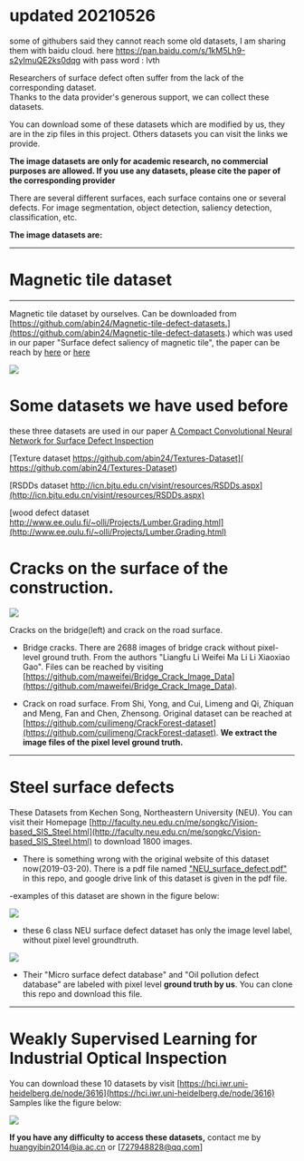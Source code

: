 # updated 20210526
 some of githubers said they cannot reach some old datasets, I am sharing them with baidu cloud. here  https://pan.baidu.com/s/1kM5Lh9-s2yImuQE2ks0dqg 
with pass word :  lvth 
 


Researchers of surface defect often suffer from the lack of the corresponding dataset.  
Thanks to the data provider's generous support, we can collect these datasets. 

You can download some of these datasets which are modified by us, they are in the zip files in this project. Others datasets you can visit the links we provide.

**The image datasets are only for academic research, no commercial purposes are allowed. If you use any datasets, please cite the paper of the corresponding  provider**

There are several different surfaces, each surface contains one or several defects. For image segmentation, object detection, saliency detection, classification, etc.

**The image datasets are:**


----------

# Magnetic tile dataset #
----
Magnetic tile dataset by ourselves. Can be downloaded from [https://github.com/abin24/Magnetic-tile-defect-datasets.](https://github.com/abin24/Magnetic-tile-defect-datasets.)  which was used in our paper "Surface defect saliency of magnetic tile", the paper can be reach by [here](https://link.springer.com/article/10.1007/s00371-018-1588-5) or [here](https://ieeexplore.ieee.org/document/8560423)

![](MT.png)




# Some datasets we have used before # 
these three datasets are used in our paper [A Compact Convolutional Neural Network for Surface Defect Inspection](https://www.mdpi.com/1424-8220/20/7/1974)

[Texture dataset  https://github.com/abin24/Textures-Dataset]( https://github.com/abin24/Textures-Dataset)

[RSDDs dataset  http://icn.bjtu.edu.cn/visint/resources/RSDDs.aspx](http://icn.bjtu.edu.cn/visint/resources/RSDDs.aspx)

[wood defect dataset http://www.ee.oulu.fi/~olli/Projects/Lumber.Grading.html](http://www.ee.oulu.fi/~olli/Projects/Lumber.Grading.html)

 

# Cracks on the surface of the construction. #


![](cracks.png)


Cracks on the bridge(left) and crack on the road surface.



-  Bridge cracks. There are 2688 images of bridge crack without pixel-level ground truth. From the authors "Liangfu Li Weifei Ma  Li Li Xiaoxiao Gao".  Files can be reached by visiting [https://github.com/maweifei/Bridge_Crack_Image_Data](https://github.com/maweifei/Bridge_Crack_Image_Data).

-  Crack on road surface. From Shi, Yong, and Cui, Limeng and Qi, Zhiquan and Meng, Fan and Chen, Zhensong. Original dataset can be reached at [https://github.com/cuilimeng/CrackForest-dataset](https://github.com/cuilimeng/CrackForest-dataset). **We extract the image files of the pixel level ground truth.**

-----------

# Steel surface defects #

These Datasets from Kechen Song, Northeastern University (NEU). You can visit their Homepage [http://faculty.neu.edu.cn/me/songkc/Vision-based_SIS_Steel.html](http://faculty.neu.edu.cn/me/songkc/Vision-based_SIS_Steel.html) to download 1800 images.

- There is something wrong with the original website of this dataset now(2019-03-20). There is a pdf file named ["NEU_surface_defect.pdf"](https://github.com/abin24/Surface-Inspection-defect-detection-dataset/blob/master/NEU_surface_defect_database.pdf) in this repo, and google drive link of this dataset is given in the pdf file.

-examples of this dataset are shown in the figure below:

![](NEU1.png)



- these 6 class NEU surface defect dataset has only the image level label, without pixel level groundtruth.
 

![](NEU2.png)



- Their "Micro surface defect database" and "Oil pollution defect database" are labeled with pixel level **ground truth by us**. You can clone this repo and download this file.

-------
# Weakly Supervised Learning for Industrial Optical Inspection #
You can download these 10 datasets by visit [https://hci.iwr.uni-heidelberg.de/node/3616](https://hci.iwr.uni-heidelberg.de/node/3616)
Samples like the figure below:

![](DAGM.png)


  
	
 **If you have any difficulty to access these datasets,** contact me by [huangyibin2014@ia.ac.cn](huangyibin2014@ia.ac.cn) or [727948828@qq.com]




